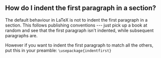 ## How do I indent the first paragraph in a section?
The default behaviour in LaTeX is not to indent the first paragraph in a section. This follows publishing conventions --- just pick up a book at random and see that the first paragraph isn't indented, while subsequent paragraphs are.

However if you want to indent the first paragraph to match all the others, put this in your preamble:
`\usepackage{indentfirst}`
